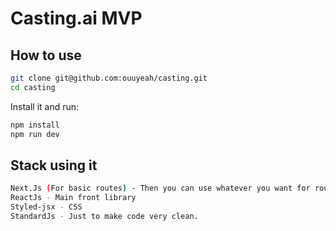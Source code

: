 
# Casting.ai MVP

## How to use

```bash
git clone git@github.com:ouuyeah/casting.git
cd casting
```

Install it and run:

```bash
npm install
npm run dev
```


## Stack using it


```bash
Next.Js (For basic routes) - Then you can use whatever you want for routes and logic.
ReactJs - Main front library
Styled-jsx - CSS
StandardJs - Just to make code very clean.
```
